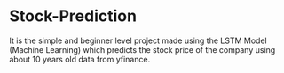 # Stock-Prediction
It is the simple and beginner level project made using the LSTM Model (Machine Learning) which predicts the stock price of the company using about 10 years old data from yfinance.
